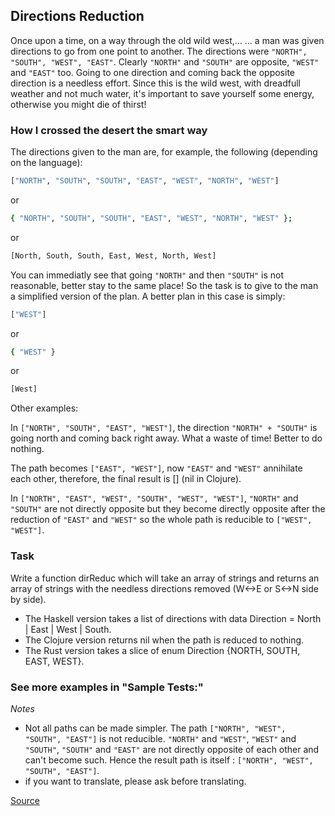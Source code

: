 ## Directions Reduction

Once upon a time, on a way through the old wild west,…
… a man was given directions to go from one point to another. The directions were `"NORTH", "SOUTH", "WEST", "EAST"`. Clearly `"NORTH"` and `"SOUTH"` are opposite, `"WEST"` and `"EAST"` too. Going to one direction and coming back the opposite direction is a needless effort. Since this is the wild west, with dreadfull weather and not much water, it's important to save yourself some energy, otherwise you might die of thirst!

### How I crossed the desert the smart way

The directions given to the man are, for example, the following (depending on the language):

```bash
["NORTH", "SOUTH", "SOUTH", "EAST", "WEST", "NORTH", "WEST"]
```

or

```bash
{ "NORTH", "SOUTH", "SOUTH", "EAST", "WEST", "NORTH", "WEST" };
```

or

```bash
[North, South, South, East, West, North, West]
```

You can immediatly see that going `"NORTH"` and then `"SOUTH"` is not reasonable, better stay to the same place! So the task is to give to the man a simplified version of the plan. A better plan in this case is simply:

```bash
["WEST"]
```

or

```bash
{ "WEST" }
```

or

```bash
[West]
```

Other examples:

In `["NORTH", "SOUTH", "EAST", "WEST"]`, the direction `"NORTH" + "SOUTH"` is going north and coming back right away. What a waste of time! Better to do nothing.

The path becomes `["EAST", "WEST"]`, now `"EAST"` and `"WEST"` annihilate each other, therefore, the final result is [] (nil in Clojure).

In `["NORTH", "EAST", "WEST", "SOUTH", "WEST", "WEST"]`, `"NORTH"` and `"SOUTH"` are not directly opposite but they become directly opposite after the reduction of `"EAST"` and `"WEST"` so the whole path is reducible to `["WEST", "WEST"]`.

### Task

Write a function dirReduc which will take an array of strings and returns an array of strings with the needless directions removed (W<->E or S<->N side by side).

*   The Haskell version takes a list of directions with data Direction = North | East | West | South.
*   The Clojure version returns nil when the path is reduced to nothing.
*   The Rust version takes a slice of enum Direction {NORTH, SOUTH, EAST, WEST}.

### See more examples in "Sample Tests:"

*Notes*

*   Not all paths can be made simpler. The path `["NORTH", "WEST", "SOUTH", "EAST"]` is not reducible. `"NORTH"` and `"WEST"`, `"WEST"` and `"SOUTH"`, `"SOUTH"` and `"EAST"` are not directly opposite of each other and can't become such. Hence the result path is itself : `["NORTH", "WEST", "SOUTH", "EAST"]`.
*   if you want to translate, please ask before translating.

[Source](https://www.codewars.com/kata/550f22f4d758534c1100025a/train/python)